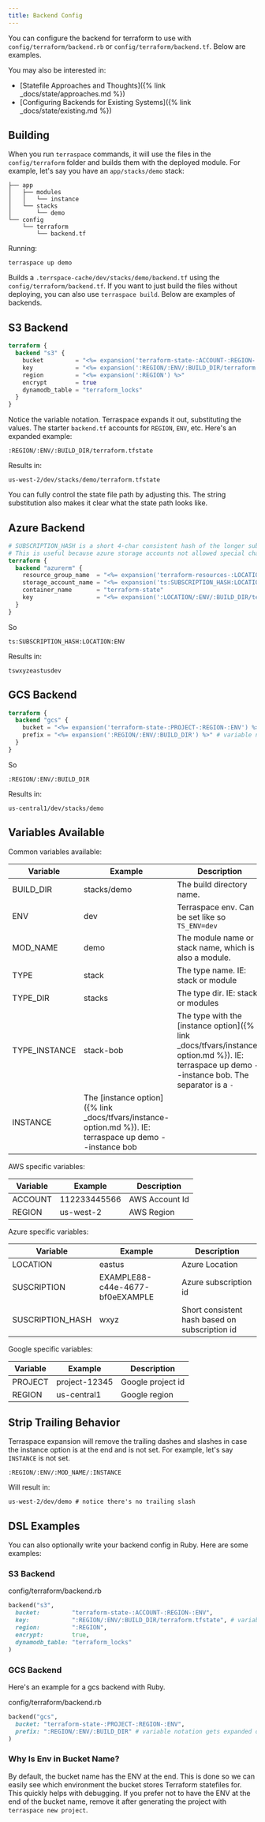 ```yaml
---
title: Backend Config
---
```


You can configure the backend for terraform to use with `config/terraform/backend.rb` or `config/terraform/backend.tf`. Below are examples.

You may also be interested in:

* [Statefile Approaches and Thoughts]({% link _docs/state/approaches.md %})
* [Configuring Backends for Existing Systems]({% link _docs/state/existing.md %})

## Building

When you run `terraspace` commands, it will use the files in the `config/terraform` folder and builds them with the deployed module.  For example, let's say you have an `app/stacks/demo` stack:

    ├── app
    │   ├── modules
    │   │   └── instance
    │   └── stacks
    │       └── demo
    └── config
        └── terraform
            └── backend.tf

Running:

    terraspace up demo

Builds a `.terrspace-cache/dev/stacks/demo/backend.tf` using the `config/terraform/backend.tf`.  If you want to just build the files without deploying, you can also use `terraspace build`. Below are examples of backends.

## S3 Backend

```terraform
terraform {
  backend "s3" {
    bucket         = "<%= expansion('terraform-state-:ACCOUNT-:REGION-:ENV') %>"
    key            = "<%= expansion(':REGION/:ENV/:BUILD_DIR/terraform.tfstate') %>" # variable notation expanded by terraspace IE: us-west-2/dev/modules/vm/terraform.tfstate
    region         = "<%= expansion(':REGION') %>"
    encrypt        = true
    dynamodb_table = "terraform_locks"
  }
}
```

Notice the variable notation. Terraspace expands it out, substituting the values. The starter `backend.tf` accounts for `REGION`, `ENV`, etc. Here's an expanded example:

    :REGION/:ENV/:BUILD_DIR/terraform.tfstate

Results in:

    us-west-2/dev/stacks/demo/terraform.tfstate

You can fully control the state file path by adjusting this. The string substitution also makes it clear what the state path looks like.

## Azure Backend

```terraform
# SUBSCRIPTION_HASH is a short 4-char consistent hash of the longer subscription id.
# This is useful because azure storage accounts not allowed special characters and can only be 24 chars long.
terraform {
  backend "azurerm" {
    resource_group_name  = "<%= expansion('terraform-resources-:LOCATION') %>"
    storage_account_name = "<%= expansion('ts:SUBSCRIPTION_HASH:LOCATION:ENV') %>"
    container_name       = "terraform-state"
    key                  = "<%= expansion(':LOCATION/:ENV/:BUILD_DIR/terraform.tfstate') %>"
  }
}
```

So

    ts:SUBSCRIPTION_HASH:LOCATION:ENV

Results in:

    tswxyzeastusdev

## GCS Backend

```terraform
terraform {
  backend "gcs" {
    bucket = "<%= expansion('terraform-state-:PROJECT-:REGION-:ENV') %>"
    prefix = "<%= expansion(':REGION/:ENV/:BUILD_DIR') %>" # variable notation expanded by terraspace IE: us-central1/dev/modules/vm
  }
}
```

So

    :REGION/:ENV/:BUILD_DIR

Results in:

    us-central1/dev/stacks/demo

## Variables Available

Common variables available:

Variable | Example | Description
--- | --- | ---
BUILD_DIR | stacks/demo | The build directory name.
ENV | dev | Terraspace env. Can be set like so `TS_ENV=dev`
MOD_NAME | demo | The module name or stack name, which is also a module.
TYPE | stack | The type name. IE: stack or module
TYPE_DIR | stacks | The type dir. IE: stacks or modules
TYPE_INSTANCE | stack-bob | The type with the [instance option]({% link _docs/tfvars/instance-option.md %}). IE: terraspace up demo --instance bob. The separator is a `-`
INSTANCE | The [instance option]({% link _docs/tfvars/instance-option.md %}). IE: terraspace up demo --instance bob

AWS specific variables:

Variable | Example | Description
--- | --- | ---
ACCOUNT | 112233445566 | AWS Account Id
REGION | us-west-2 | AWS Region

Azure specific variables:

Variable | Example | Description
--- | --- | ---
LOCATION         | eastus | Azure Location
SUSCRIPTION      | EXAMPLE88-c44e-4677-bf0eEXAMPLE | Azure subscription id
SUSCRIPTION_HASH | wxyz | Short consistent hash based on subscription id

Google specific variables:

Variable | Example | Description
--- | --- | ---
PROJECT | project-12345 | Google project id
REGION | us-central1 | Google region

## Strip Trailing Behavior

Terraspace expansion will remove the trailing dashes and slashes in case the instance option is at the end and is not set.  For example, let's say `INSTANCE` is not set.

    :REGION/:ENV/:MOD_NAME/:INSTANCE

Will result in:

    us-west-2/dev/demo # notice there's no trailing slash

## DSL Examples

You can also optionally write your backend config in Ruby. Here are some examples:

### S3 Backend

config/terraform/backend.rb

```ruby
backend("s3",
  bucket:         "terraform-state-:ACCOUNT-:REGION-:ENV",
  key:            ":REGION/:ENV/:BUILD_DIR/terraform.tfstate", # variable notation gets expanded out by terraspace
  region:         ":REGION",
  encrypt:        true,
  dynamodb_table: "terraform_locks"
)
```

### GCS Backend

Here's an example for a gcs backend with Ruby.

config/terraform/backend.rb

```ruby
backend("gcs",
  bucket: "terraform-state-:PROJECT-:REGION-:ENV",
  prefix: ":REGION/:ENV/:BUILD_DIR" # variable notation gets expanded out by terraspace
)
```

### Why Is Env in Bucket Name?

By default, the bucket name has the ENV at the end. This is done so we can easily see which environment the bucket stores Terraform statefiles for. This quickly helps with debugging. If you prefer not to have the ENV at the end of the bucket name, remove it after generating the project with `terraspace new project`.